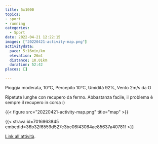 ```yaml
---
title: 5x1000
topics:
- sport
- running
categories: 
  - Sport
date: 2022-04-21 12:22:15
images: ["20220421-activity-map.png"]
activitydata:
  pace: 5:16min/km
  elevation: 26mt
  distance: 10.01km
  duration: 52:42
places: []

---
```


Pioggia moderata, 10°C, Percepito 10°C, Umidità 92%, Vento 2m/s da O

<!--more-->

Ripetute lunghe con recupero da fermo. Abbastanza facile, il problema è sempre il recupero in corsa :)

{{<  figure src="20220421-activity-map.png" title="map" >}}

{{< strava id=7016963845 embedId=36b32f6559d527c3bc06f43064ae85637a40781f >}}

[Link all'attività](https://strava.com/activities/7016963845).
